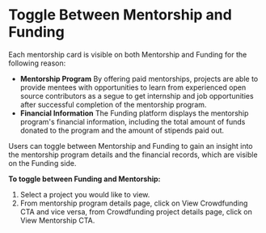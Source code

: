 # Toggle Between Mentorship and Funding

Each mentorship card is visible on both Mentorship and Funding for the following reason: 

* **Mentorship Program**  By offering paid mentorships, projects are able to provide mentees with opportunities to learn from experienced open source contributors as a segue to get internship and job opportunities after successful completion of the mentorship program. 
* **Financial Information**   The Funding platform displays the mentorship program's financial information, including the total amount of funds donated to the program and the amount of stipends paid out. 

Users can toggle between Mentorship and Funding to gain an insight into the mentorship program details and the financial records, which are visible on the Funding side. 

**To toggle between Funding and Mentorship:**

1. Select a project you would like to view. 
2. From mentorship program details page, click on View Crowdfunding CTA and vice versa, from Crowdfunding project details page, click on View Mentorship CTA.

